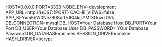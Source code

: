 HOST=0.0.0.0
PORT=3333
NODE_ENV=development
APP_URL=http://${HOST}:${PORT}
CACHE_VIEWS=false
APP_KEY=mEbW0Nez90SxfI7dBt4kgYMfXDowzDVk
DB_CONNECTION=mysql
DB_HOST=Your Database Host
DB_PORT=Your Port
DB_USER=Your Database User
DB_PASSWORD= YOur Database Password
DB_DATABASE=animes
SESSION_DRIVER=cookie
HASH_DRIVER=bcrypt

